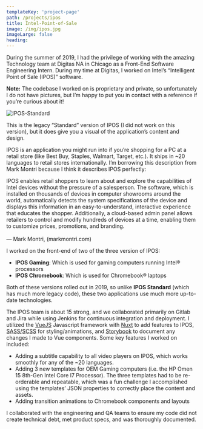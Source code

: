 ```yaml
---
templateKey: 'project-page'
path: /projects/ipos
title: Intel-Point-of-Sale
image: /img/ipos.jpg
imageLarge: false
heading:  
---
```


During the summer of 2019, I had the privilege of working with the amazing Technology team at Digitas NA in Chicago as a Front-End Software Engineering Intern. During my time at Digitas, I worked on Intel’s “Intelligent Point of Sale (IPOS)” software.

**Note:** The codebase I worked on is proprietary and private, so unfortunately I do not have pictures, but I’m happy to put you in contact with a reference if you’re curious about it!


![IPOS-Standard](/img/ipos-standard.jpg)
<div class="subtitle">This is the legacy “Standard” version of IPOS (I did not work on this version), but it does give you a visual of the application’s content and design.</div>


IPOS is an application you might run into if you’re shopping for a PC at a retail store (like Best Buy, Staples, Walmart, Target, etc.). It ships in ~20 languages to retail stores internationally. I’m borrowing this description from Mark Montri because I think it describes IPOS perfectly:

<div class="quote">
IPOS enables retail shoppers to learn about and explore the capabilities of Intel devices without the pressure of a salesperson. The software, which is installed on thousands of devices in computer showrooms around the world, automatically detects the system specifications of the device and displays this information in an easy-to-understand, interactive experience that educates the shopper. Additionally, a cloud-based admin panel allows retailers to control and modify hundreds of devices at a time, enabling them to customize prices, promotions, and branding. <br><br> &mdash;  Mark Montri, (markmontri.com)
</div>

I worked on the front-end of two of the three version of IPOS:

- **IPOS Gaming**: Which is used for gaming computers running Intel® processors
- **IPOS Chromebook**: Which is used for Chromebook® laptops

Both of these versions rolled out in 2019, so unlike **IPOS Standard** (which has much more legacy code), these two applications use much more up-to-date technologies.

The IPOS team is about 15 strong, and we collaborated primarily on Gitlab and Jira while using Jenkins for continuous integration and deployment. I utilized the [VueJS](https://vuejs.org/) Javascript framework with [Nuxt](https://nuxtjs.org/) to add features to IPOS, [SASS/SCSS](https://sass-lang.com/) for styling/animations, and [Storybook](https://storybook.js.org/) to document any changes I made to Vue components. Some key features I worked on included:

- Adding a subtitle capability to all video players on IPOS, which works smoothly for any of the ~20 languages.
- Adding 3 new templates for OEM Gaming computers (i.e. the HP Omen 15 8th-Gen Intel Core I7 Processor). The three templates had to be re-orderable and repeatable, which was a fun challenge I accomplished using the templates’ JSON properties to correctly place the content and assets.
- Adding transition animations to Chromebook components and layouts

I collaborated with the engineering and QA teams to ensure my code did not create technical debt, met product specs, and was thoroughly documented.